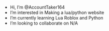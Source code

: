 -  Hi, I’m @AccountTaker164
-  I’m interested in Making a lua/python website
-  I’m currently learning Lua Roblox and Python
-  I’m looking to collaborate on N/A
<!---
AccountTaker164/AccountTaker164 is a ✨ special ✨ repository because its `README.md` (this file) appears on your GitHub profile.
You can click the Preview link to take a look at your changes.
--->
